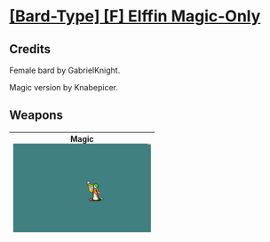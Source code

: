 # [\[Bard-Type\] \[F\] Elffin Magic-Only](./)
## Credits

Female bard by GabrielKnight.

Magic version by Knabepicer.

## Weapons

| <b>Magic</b><br/><img alt="Magic animation" src="./6.%20Magic/Magic.gif"/> |
| :---: |
